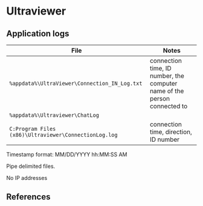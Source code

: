 # Ultraviewer

## Application logs

|File|Notes|
|-|-
|`%appdata%\UltraViewer\Connection_IN_Log.txt`|connection time, ID number, the computer name of the person connected to|
|`%appdata%\Ultraviewer\ChatLog`||
|`C:Program Files (x86)\Ultraviewer\ConnectionLog.log`|connection time, direction, ID number|

Timestamp format: MM/DD/YYYY hh:MM:SS AM

Pipe delimited files.

No IP addresses

## References
[^1]: [Summary of UltraViewer's security information](https://www.ultraviewer.net/en/200000026-summary-of-ultraviewer-s-security-information.html)
[^2]: [Instructions on how to view the chat log and connection log on UltraViewer](https://www.ultraviewer.net/en/200000120-instructions-on-how-to-view-the-chat-log-and-connection-log-on-ultraviewer.html)